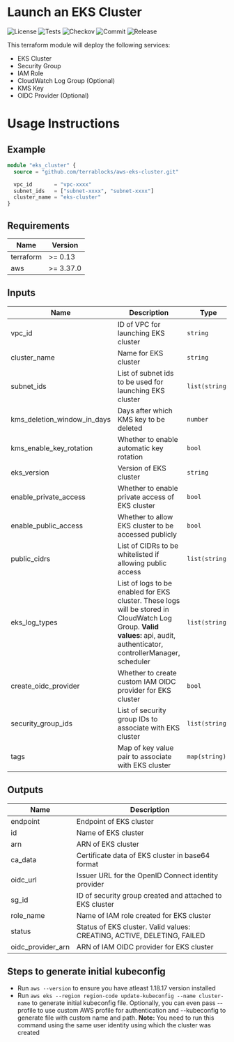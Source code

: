 # Launch an EKS Cluster

![License](https://img.shields.io/github/license/terrablocks/aws-eks-cluster?style=for-the-badge) ![Tests](https://img.shields.io/github/workflow/status/terrablocks/aws-eks-cluster/tests/main?label=Test&style=for-the-badge) ![Checkov](https://img.shields.io/github/workflow/status/terrablocks/aws-eks-cluster/checkov/main?label=Checkov&style=for-the-badge) ![Commit](https://img.shields.io/github/last-commit/terrablocks/aws-eks-cluster?style=for-the-badge) ![Release](https://img.shields.io/github/v/release/terrablocks/aws-eks-cluster?style=for-the-badge)

This terraform module will deploy the following services:
- EKS Cluster
- Security Group
- IAM Role
- CloudWatch Log Group (Optional)
- KMS Key
- OIDC Provider (Optional)

# Usage Instructions
## Example
```terraform
module "eks_cluster" {
  source = "github.com/terrablocks/aws-eks-cluster.git"

  vpc_id       = "vpc-xxxx"
  subnet_ids   = ["subnet-xxxx", "subnet-xxxx"]
  cluster_name = "eks-cluster"
}
```

## Requirements

| Name | Version |
|------|---------|
| terraform | >= 0.13 |
| aws | >= 3.37.0 |

## Inputs

| Name | Description | Type | Default | Required |
|------|-------------|------|---------|:--------:|
| vpc_id | ID of VPC for launching EKS cluster | `string` | n/a | yes |
| cluster_name | Name for EKS cluster | `string` | n/a | yes |
| subnet_ids | List of subnet ids to be used for launching EKS cluster | `list(string)` | n/a | yes |
| kms_deletion_window_in_days | Days after which KMS key to be deleted | `number` | `30` | no |
| kms_enable_key_rotation | Whether to enable automatic key rotation | `bool` | `false` | no |
| eks_version | Version of EKS cluster | `string` | `""` | no |
| enable_private_access | Whether to enable private access of EKS cluster | `bool` | `true` | no |
| enable_public_access | Whether to allow EKS cluster to be accessed publicly | `bool` | `false` | no |
| public_cidrs | List of CIDRs to be whitelisted if allowing public access | `list(string)` | <pre>[<br>  "0.0.0.0/0"<br>]</pre> | no |
| eks_log_types | List of logs to be enabled for EKS cluster. These logs will be stored in CloudWatch Log Group. **Valid values:** api, audit, authenticator, controllerManager, scheduler | `list(string)` | `[]` | no |
| create_oidc_provider | Whether to create custom IAM OIDC provider for EKS cluster | `bool` | `false` | no |
| security_group_ids | List of security group IDs to associate with EKS cluster | `list(string)` | `null` | no |
| tags | Map of key value pair to associate with EKS cluster | `map(string)` | `{}` | no |

## Outputs

| Name | Description |
|------|-------------|
| endpoint | Endpoint of EKS cluster |
| id | Name of EKS cluster |
| arn | ARN of EKS cluster |
| ca_data | Certificate data of EKS cluster in base64 format |
| oidc_url | Issuer URL for the OpenID Connect identity provider |
| sg_id | ID of security group created and attached to EKS cluster |
| role_name | Name of IAM role created for EKS cluster |
| status | Status of EKS cluster. Valid values: CREATING, ACTIVE, DELETING, FAILED |
| oidc_provider_arn | ARN of IAM OIDC provider for EKS cluster |

## Steps to generate initial kubeconfig
- Run `aws --version` to ensure you have atleast 1.18.17 version installed
- Run `aws eks --region region-code update-kubeconfig --name cluster-name` to generate initial kubeconfig file. Optionally, you can even pass --profile to use custom AWS profile for authentication and --kubeconfig to generate file with custom name and path. **Note:** You need to run this command using the same user identity using which the cluster was created
